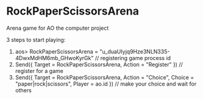 # RockPaperScissorsArena

Arena game for AO the computer project

3 steps to start playing:
1. aos> RockPaperScissorsArena = "u_duaUIyjq9Hze3NLN335-4DwxMdHM6mb_GHwoKyrGk" // registering game process id
2. Send({ Target = RockPaperScissorsArena, Action = "Register" })  // register for a game
3. Send({ Target = RockPaperScissorsArena, Action = "Choice", Choice = "paper|rock|scissors", Player = ao.id }) // make your choice and wait for others
